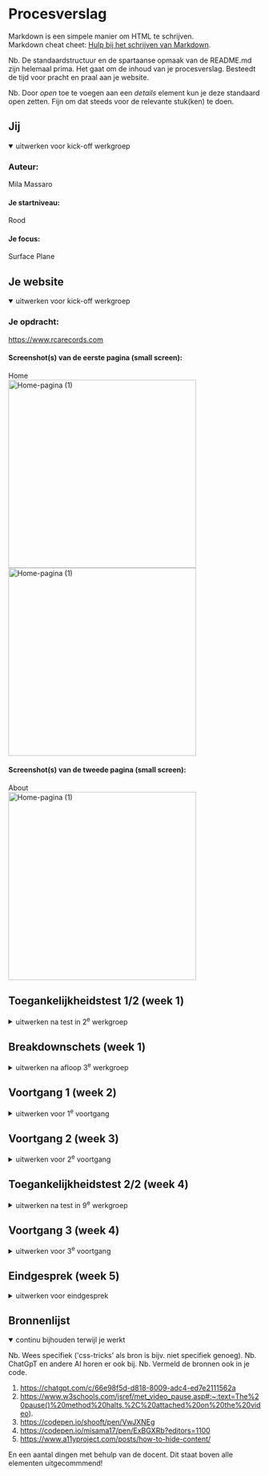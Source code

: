 # Procesverslag
Markdown is een simpele manier om HTML te schrijven.  
Markdown cheat cheet: [Hulp bij het schrijven van Markdown](https://github.com/adam-p/markdown-here/wiki/Markdown-Cheatsheet).

Nb. De standaardstructuur en de spartaanse opmaak van de README.md zijn helemaal prima. Het gaat om de inhoud van je procesverslag. Besteedt de tijd voor pracht en praal aan je website.

Nb. Door *open* toe te voegen aan een *details* element kun je deze standaard open zetten. Fijn om dat steeds voor de relevante stuk(ken) te doen.





## Jij

<details open>
  <summary>uitwerken voor kick-off werkgroep</summary>

  ### Auteur:
  Mila Massaro

  #### Je startniveau:
  Rood

  #### Je focus:
  Surface Plane
 
</details>





## Je website

<details open>
  <summary>uitwerken voor kick-off werkgroep</summary>

  ### Je opdracht:
  https://www.rcarecords.com

  #### Screenshot(s) van de eerste pagina (small screen): 
  Home  
  <img src="readme-images/rca_records_home1" width="375px" alt="Home-pagina (1)">
  <img src="readme-images/rca_records_home2" width="375px" alt="Home-pagina (1)">

  #### Screenshot(s) van de tweede pagina (small screen):
  About  
  <img src="readme-images/rca_records_about" width="375px" alt="Home-pagina (1)">
 
</details>



## Toegankelijkheidstest 1/2 (week 1)

<details>
  <summary>uitwerken na test in 2<sup>e</sup> werkgroep</summary>

  ### Bevindingen
  Lijst met je bevindingen die in de test naar voren kwamen:
  . Reageert niet goed op mobiele telefoon >> doordat je "horizontaal" kan scrollen loopt hij vast.
  . De meeste images hebben geen alt tekst of aria-hidden, terwijl ze wel belangrijk zijn.
  . Decoratieve images hebben ook geen alt-tekst, wat wel goed is.
  . Er is een banner die voorbij blijft komen, maar bij gebruik van een screenreader wordt die tekst 5x achter elkaar opgelezen.
  . Er zijn veel animaties, wat niet echt toegankelijk is en geen manier om deze uit te zetten. Op de instellingen op de laptop wordt niet gereageerd door de site >> niet toegankelijk bij default.
  . Er is niet goed door de site te navigeren bij gebruik van screenreader.
  . Slordige HTML met veel divs, uitgecommende stukken code...
  . Autoplay van video's wanneer je hovert (wat niet toegankelijk is).
  . Website is niet erg responsive.
</details>



## Breakdownschets (week 1)

<details>
  <summary>uitwerken na afloop 3<sup>e</sup> werkgroep</summary>

  ### de hele pagina: 
  <img src="readme-images/breakdown_pagina_home.png" width="375px" alt="breakdown van de hele pagina">
  
  ### dynamisch deel (bijv menu): 
  <img src="readme-images/breakdown_navigatie.png" width="375px" alt="breakdown van een dynamisch deel">

  ### wellicht nog een dynamisch deel (bijv filter): 
  <img src="readme-images/dummy-plaatje.jpg" width="375px" alt="breakdown van nog een dynamisch deel">
  *** nog niet aan toegekomen
</details>





## Voortgang 1 (week 2)

<details>
  <summary>uitwerken voor 1<sup>e</sup> voortgang</summary>

  ### Stand van zaken
  hier dit ging goed & dit was lastig (neem ook screenshots op van delen van je website en code)


  ### Agenda voor meeting
  samen met je groepje opstellen

  | Mila                                                    | Jean-Carlos                  | Teun                             | Philene                                                  |
  | ---                                                     | ---                          | ---                              | ---                                                      |  
  | Hoe kan ik de css het best opdelen? (volgorde)          | HTML structuur nakijken      | Bij tekst die afgakapt wordt met "lees meer" wel hele tekst?     | Hoe maak je op juiste manier gebruik van de screenreader?|
  | HTML structuur bekijken?                                | CSS checken                  |                                  |                                                          |
  | Hoe werkt de navigatie van de screenreader?             |

Specifieke vragen: 
.Hoe werkt de navigatie van de screenreader? >> hoe kan ik ervoor zorgen dat mijn site goed navigeerbaar is met de screenreader? (ik heb bijna geen p en vooral plaatjes...)
.De afbeelding is erg groot (breed) en overflow hidden werkt niet... Hoe zorg ik ervoor dat deze afbeelding wordt afgesneden? 
.Moet je wél sections hebben? Of moest je dit juist vermijden?
.Kan images het best downloaden of door middel van een link bij de source toevoegen?
.Ik heb een automatische carousel op mijn website; Hoe zorg ik ervoor dat de juiste tekst op het juiste moment wordt gelezen met de screenreader? 

  ### Verslag van meeting
  hier na afloop snel de uitkomsten van de meeting vastleggen

  - ./ aan images toevoegen als img niet upload
  - HTML structuur bepaalt hoe makkelijk er genavigeerd kan worden
  - Ook bij de automatische carousel is het van de HTML structuur afhankelijk welke voorgelezen wordt.
  - Ja, je moet sections hebben
  - Images downloaden!!!
  - Screenreader kan makkelijk van header naar header

</details>





## Voortgang 2 (week 3)

<details>
  <summary>uitwerken voor 2<sup>e</sup> voortgang</summary>

  ### Stand van zaken
  hier dit ging goed & dit was lastig (neem ook screenshots op van delen van je website en code)


  ### Agenda voor meeting
  samen met je groepje opstellen

  | student 1      | student 2          | student 3    | student 4        |
  | ---            | ---                | ---          | ---              |
  | CSS verwijzingen  | en dit             | en ik dit    | en dan ik dat    |
  | Upload github | dit als er tijd is | nog een punt | dit wil ik zeker |
  | before en after         | ...                | ...          | ...              |


  ### Verslag van meeting
  hier na afloop snel de uitkomsten van de meeting vastleggen

  - Ik gebruik de juiste manier van verwijzen in css, maar misschien problemen wanneer ik de footer ga maken.
  - Github desktop afsluiten en openen om error te verhelpen
  - Het is een goed idee om bij een probleem eerst goed naar de structuur van de html te kijken voordat je naar de css gaat kijken.
  - Eerst zorgen dat de basis goed is, voordat je de echt moeilijke animaties gaat uitwerken. Dit kan op het einde.

</details>





## Toegankelijkheidstest 2/2 (week 4)

<details>
  <summary>uitwerken na test in 9<sup>e</sup> werkgroep</summary>

  ### Bevindingen
  Lijst met je bevindingen die in de test naar voren kwamen (geef ook aan wat er verbeterd is):

  <img src="readme-images/checklist_1" width="375px" alt="WCAG Checklist">
  <img src="readme-images/checklist_2" width="375px" alt="WCAG Checklist">
  <img src="readme-images/checklist_3" width="375px" alt="WCAG Checklist">
  <img src="readme-images/checklist_4" width="375px" alt="WCAG Checklist">
  <img src="readme-images/checklist_5" width="375px" alt="WCAG Checklist">

  Niet alle buttons alt of aria-label
  links werken goed en navigatie ook
  Duidelijkere omschrijving van links of buttons
  Niet alle sections heading
  
</details>





## Voortgang 3 (week 4)

<details>
  <summary>uitwerken voor 3<sup>e</sup> voortgang</summary>

  ### Stand van zaken
  hier dit ging goed & dit was lastig (neem ook screenshots op van delen van je website en code)
  Ik ben heel erg opgeschoten met de tweede pagina. Ik heb het grid nu onder controle, waardoor ik de pagina vrij snel kon maken!
  

  ### Agenda voor meeting
  samen met je groepje opstellen

  | Mila           | student 2          | student 3    | student 4        |
  | ---            | ---                | ---          | ---              |
  | Menu           | en dit             | en ik dit    | en dan ik dat    |
  | Links VS buttons SR | dit als er tijd is | nog een punt | dit wil ik zeker |
  | High contrast mode  | ...                | ...          | ...              |

  - Is het oke om een pagina surface plane en de andere pagina responsive te doen? (de tweede pagina heeft minder animaties etc, en degene die het heeft heb ik al uitgewerkt. Maar ik kan hem wel heel goed responsive maken en zo oefen ik met beide)
  - Hoe selecteer je elementen als je twee verschillende HTML pagina's hebt met Javascript? Heb je dan ook twee javascript nodig?
  - Moet ik "menu" van hamburgermenu ook een duidelijke button maken?
  - Hoe zorg ik ervoor dat ik een h1 heb die wel voorgelezen wordt met de screenreader, maar niet te zien is op de pagina? (bij mijn tweede pagina heb ik nu een h1 die eigenlijk niet de pagina omschrijft en dus ook niet goed is als h1)
  - De darkmode is me niet gelukt om uit te werken. Ik heb wel alle kleuralternatieven toegevoegd, maar een deel wordt niet opgepakt.
  - Hoe werkt before en after precies? wat doet het?
  - Hoe verwijs ik correct naar ChatGPT? 


  ### Verslag van meeting
  hier na afloop snel de uitkomsten van de meeting vastleggen
  - ik ben goed op weg met mijn pagina's. Laatste lootjes.
  - Visually hidden class toevoegen mag!!

</details>





## Eindgesprek (week 5)

<details>
  <summary>uitwerken voor eindgesprek</summary>

  ### Je uitkomst - karakteristiek screenshots:
  <img src="readme-images/ss1" width="375px" alt="uitomst opdracht 1">
  <img src="readme-images/ss2" width="375px" alt="uitomst opdracht 1">
  <img src="readme-images/ss3" width="375px" alt="uitomst opdracht 1">
  <img src="readme-images/ss4" width="375px" alt="uitomst opdracht 1">
  <img src="readme-images/ss5" width="375px" alt="uitomst opdracht 1">
  <img src="readme-images/ss6" width="375px" alt="uitomst opdracht 1">
  <img src="readme-images/ss7" width="375px" alt="uitomst opdracht 1">
  

  ### Dit ging goed/Heb ik geleerd: 
  Korte omschrijving met plaatjes

  De carousel is goed gelukt.
  <img src="readme-images/carousel" width="375px" alt="uitomst opdracht 1">


  ### Dit was lastig/Is niet gelukt:
  Korte omschrijving met plaatjes

  Tweede pagina is niet helemaal responsive zoals ik hoopte...
  <img src="readme-images/responsive" width="375px" alt="uitomst opdracht 1">

</details>





## Bronnenlijst

<details open>
  <summary>continu bijhouden terwijl je werkt</summary>

  Nb. Wees specifiek ('css-tricks' als bron is bijv. niet specifiek genoeg). 
  Nb. ChatGpT en andere AI horen er ook bij.
  Nb. Vermeld de bronnen ook in je code.

  1. https://chatgpt.com/c/66e98f5d-d818-8009-adc4-ed7e2111562a
  2. https://www.w3schools.com/jsref/met_video_pause.asp#:~:text=The%20pause()%20method%20halts,%2C%20attached%20on%20the%20video).
  3. https://codepen.io/shooft/pen/VwJXNEg
  4. https://codepen.io/misama17/pen/ExBGXRb?editors=1100
  5. https://www.a11yproject.com/posts/how-to-hide-content/

En een aantal dingen met behulp van de docent. Dit staat boven alle elementen uitgecommmend!

</details>
